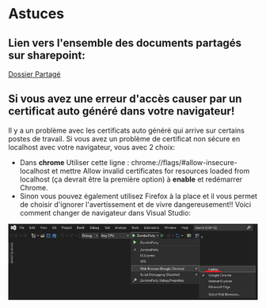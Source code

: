# Astuces

## Lien vers l'ensemble des documents partagés sur sharepoint:
[Dossier Partagé](https://cegepedouardmontpetit-my.sharepoint.com/:f:/g/personal/valerie_turgeon_cegepmontpetit_ca/ElbcBszBEZFGleV3zNvtMosBjDi62tWi9pyD7uVZwJk0ig?e=Xhcwya)

## Si vous avez une erreur d'accès causer par un certificat auto généré dans votre navigateur!

Il y a un problème avec les certificats auto généré qui arrive sur certains postes de travail. Si vous avez un problème de certificat non sécure en localhost avec votre navigateur, vous avec 2 choix:

- Dans **chrome** Utiliser cette ligne  : chrome://flags/#allow-insecure-localhost et mettre Allow invalid certificates for resources loaded from localhost (ça devrait être la première option) à **enable** et redémarrer Chrome.
- Sinon vous pouvez également utilisez Firefox à la place et il vous permet de choisir d'ignorer l'avertissement et de vivre dangereusement!! Voici comment changer de navigateur dans Visual Studio:

![image](/autres/selectionNavigateurVisualStudio.png)


